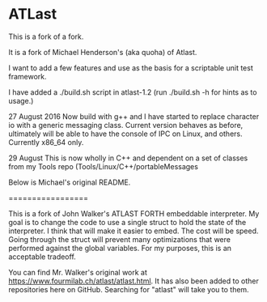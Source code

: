ATLast
======

This is a fork of a fork.

It is a fork of Michael Henderson's (aka quoha) of Atlast.

I want to add a few features and use as the basis for a scriptable unit test framework.

I have added a ./build.sh script in atlast-1.2 (run ./build.sh -h for hints as to usage.)

27 August 2016 Now build with g++ and I have started to replace character io with a generic messaging class.  Current version behaves as before, ultimately will be able to have the console of IPC on Linux, and others.  Currently x86_64 only.

29 August This is now wholly in C++ and dependent on a set of classes from my Tools repo (Tools/Linux/C++/portableMessages

Below is Michael's original README.

=================

This is a fork of John Walker's ATLAST FORTH embeddable interpreter. My goal is to change the code to use a single
struct to hold the state of the interpreter. I think that will make it easier to embed. The cost will be speed. Going
through the struct will prevent many optimizations that were performed against the global variables. For my purposes,
this is an acceptable tradeoff.

You can find Mr. Walker's original work at https://www.fourmilab.ch/atlast/atlast.html. It has also been added to
other repositories here on GitHub. Searching for "atlast" will take you to them.
